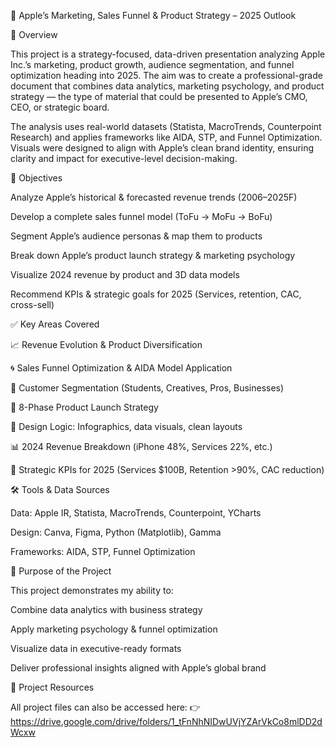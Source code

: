 🍏 Apple’s Marketing, Sales Funnel & Product Strategy – 2025 Outlook

📌 Overview

This project is a strategy-focused, data-driven presentation analyzing Apple Inc.’s marketing, product growth, audience segmentation, and funnel optimization heading into 2025. The aim was to create a professional-grade document that combines data analytics, marketing psychology, and product strategy — the type of material that could be presented to Apple’s CMO, CEO, or strategic board.

The analysis uses real-world datasets (Statista, MacroTrends, Counterpoint Research) and applies frameworks like AIDA, STP, and Funnel Optimization. Visuals were designed to align with Apple’s clean brand identity, ensuring clarity and impact for executive-level decision-making.

🎯 Objectives

Analyze Apple’s historical & forecasted revenue trends (2006–2025F)

Develop a complete sales funnel model (ToFu → MoFu → BoFu)

Segment Apple’s audience personas & map them to products

Break down Apple’s product launch strategy & marketing psychology

Visualize 2024 revenue by product and 3D data models

Recommend KPIs & strategic goals for 2025 (Services, retention, CAC, cross-sell)

✅ Key Areas Covered

📈 Revenue Evolution & Product Diversification

🌀 Sales Funnel Optimization & AIDA Model Application

👥 Customer Segmentation (Students, Creatives, Pros, Businesses)

🚀 8-Phase Product Launch Strategy

🎨 Design Logic: Infographics, data visuals, clean layouts

📊 2024 Revenue Breakdown (iPhone 48%, Services 22%, etc.)

🎯 Strategic KPIs for 2025 (Services $100B, Retention >90%, CAC reduction)

🛠️ Tools & Data Sources

Data: Apple IR, Statista, MacroTrends, Counterpoint, YCharts

Design: Canva, Figma, Python (Matplotlib), Gamma

Frameworks: AIDA, STP, Funnel Optimization

🎯 Purpose of the Project

This project demonstrates my ability to:

Combine data analytics with business strategy

Apply marketing psychology & funnel optimization

Visualize data in executive-ready formats

Deliver professional insights aligned with Apple’s global brand

🔗 Project Resources

All project files can also be accessed here: 👉 https://drive.google.com/drive/folders/1_tFnNhNIDwUVjYZArVkCo8mlDD2dWcxw
